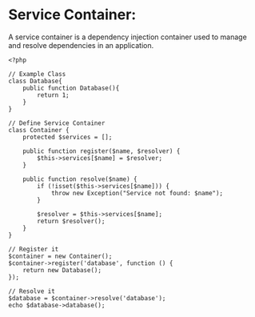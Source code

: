 
# Service Container:
A service container is a dependency injection container used to manage and resolve dependencies in an application.

```
<?php

// Example Class
class Database{
    public function Database(){
        return 1;
    }
}

// Define Service Container
class Container {
    protected $services = [];

    public function register($name, $resolver) {
        $this->services[$name] = $resolver;
    }

    public function resolve($name) {
        if (!isset($this->services[$name])) {
            throw new Exception("Service not found: $name");
        }

        $resolver = $this->services[$name];
        return $resolver();
    }
}

// Register it
$container = new Container();
$container->register('database', function () {
    return new Database();
});

// Resolve it
$database = $container->resolve('database');
echo $database->database();
```